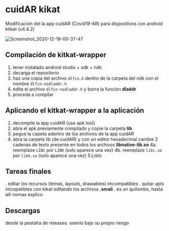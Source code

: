 # cuidAR kikat
Modificación del la app cuidAR (Covid19-AR) para dispositivos con android kitkat (v4.4.2)

![Screenshot_2020-12-18-00-37-47](https://user-images.githubusercontent.com/16857233/102573098-6b249e00-40cc-11eb-90cb-a8981d9a3367.png)

## Compilación de kitkat-wrapper
  1. tener instalado android studio + sdk + ndk
  2. decarga el repositorio
  3. haz una copia del archivo `dlfcn.h` dentro de la carpeta del ndk con el nombre `dlfcn-nodladdr.h`
  4. edita el archivo `dlfcn-nodladdr.h` y borra la funcion __dladdr__
  5. proceda a compilar
  
## Aplicando el kitkat-wrapper a la aplicación
  1. decompile la app cuidAR (use apk tool)
  2. abra el apk previamente compilado y copie la carpeta __lib__
  3. pegue la capeta adentro de los archivos de la app cuidAR
  4. abra la carpeta lib (de cuidAR) y con un editor hexadecimal cambie 2 cadenas de texto presente en todos los archivos __libnative-lib.so__
    4a. reemplaze `LIBC` por `LIBK` (solo aparece una vez)
    4b. reemplaze `libc.so` por `libk.so` (solo aparece una vez)
  5.Listo
  
## Tareas finales
  . editar los recursos (temas, layouts, drawables) imcompatibles
  . quitar apis imcopatibles con kikat editando los archivos __.smali__
  . es un quilombo, hasta alli nomas explico
  
  
## Descargas
desde la pestaña de releases. usenlo bajo su propio riesgo
